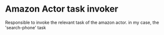 # Amazon Actor task invoker

Responsible to invoke the relevant task of the amazon actor. in my case, the 'search-phone' task

